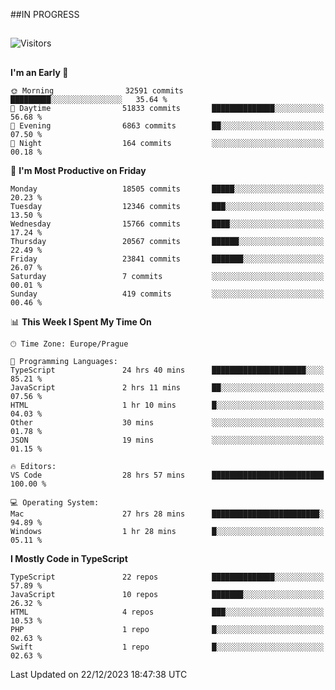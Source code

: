 ##IN PROGRESS
##
![Visitors](https://komarev.com/ghpvc/?username=petrbui&style=for-the-badge&label=Visitors+👀)



##
<!--
[![My GitHub stats](https://github-readme-stats.vercel.app/api?username=petrbui&theme=github_dark)](https://github.com/anuraghazra/github-readme-stats)

[![My wakatime stats](https://github-readme-stats.vercel.app/api/wakatime?username=petrbui&theme=github_dark)](https://github.com/anuraghazra/github-readme-stats)
-->
<!--START_SECTION:waka-->
**I'm an Early 🐤** 

```text
🌞 Morning                32591 commits       █████████░░░░░░░░░░░░░░░░   35.64 % 
🌆 Daytime                51833 commits       ██████████████░░░░░░░░░░░   56.68 % 
🌃 Evening                6863 commits        ██░░░░░░░░░░░░░░░░░░░░░░░   07.50 % 
🌙 Night                  164 commits         ░░░░░░░░░░░░░░░░░░░░░░░░░   00.18 % 
```
📅 **I'm Most Productive on Friday** 

```text
Monday                   18505 commits       █████░░░░░░░░░░░░░░░░░░░░   20.23 % 
Tuesday                  12346 commits       ███░░░░░░░░░░░░░░░░░░░░░░   13.50 % 
Wednesday                15766 commits       ████░░░░░░░░░░░░░░░░░░░░░   17.24 % 
Thursday                 20567 commits       ██████░░░░░░░░░░░░░░░░░░░   22.49 % 
Friday                   23841 commits       ███████░░░░░░░░░░░░░░░░░░   26.07 % 
Saturday                 7 commits           ░░░░░░░░░░░░░░░░░░░░░░░░░   00.01 % 
Sunday                   419 commits         ░░░░░░░░░░░░░░░░░░░░░░░░░   00.46 % 
```


📊 **This Week I Spent My Time On** 

```text
🕑︎ Time Zone: Europe/Prague

💬 Programming Languages: 
TypeScript               24 hrs 40 mins      █████████████████████░░░░   85.21 % 
JavaScript               2 hrs 11 mins       ██░░░░░░░░░░░░░░░░░░░░░░░   07.56 % 
HTML                     1 hr 10 mins        █░░░░░░░░░░░░░░░░░░░░░░░░   04.03 % 
Other                    30 mins             ░░░░░░░░░░░░░░░░░░░░░░░░░   01.78 % 
JSON                     19 mins             ░░░░░░░░░░░░░░░░░░░░░░░░░   01.15 % 

🔥 Editors: 
VS Code                  28 hrs 57 mins      █████████████████████████   100.00 % 

💻 Operating System: 
Mac                      27 hrs 28 mins      ████████████████████████░   94.89 % 
Windows                  1 hr 28 mins        █░░░░░░░░░░░░░░░░░░░░░░░░   05.11 % 
```

**I Mostly Code in TypeScript** 

```text
TypeScript               22 repos            ██████████████░░░░░░░░░░░   57.89 % 
JavaScript               10 repos            ███████░░░░░░░░░░░░░░░░░░   26.32 % 
HTML                     4 repos             ███░░░░░░░░░░░░░░░░░░░░░░   10.53 % 
PHP                      1 repo              █░░░░░░░░░░░░░░░░░░░░░░░░   02.63 % 
Swift                    1 repo              █░░░░░░░░░░░░░░░░░░░░░░░░   02.63 % 
```




 Last Updated on 22/12/2023 18:47:38 UTC
<!--END_SECTION:waka-->
